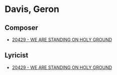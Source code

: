 # Davis, Geron

## Composer

- [20429 - WE ARE STANDING ON HOLY GROUND](/hymns/20429.md)

## Lyricist

- [20429 - WE ARE STANDING ON HOLY GROUND](/hymns/20429.md)

